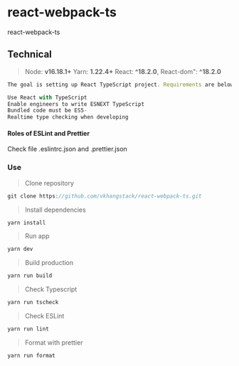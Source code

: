 # react-webpack-ts

react-webpack-ts

## Technical

> Node: **v16.18.1+**
> Yarn: **1.22.4+**
> React: **^18.2.0**,
> React-dom": **^18.2.0**

```js
The goal is setting up React TypeScript project. Requirements are below.

Use React with TypeScript
Enable engineers to write ESNEXT TypeScript
Bundled code must be ES5-
Realtime type checking when developing
```

#### Roles of ESLint and Prettier

Check file .eslintrc.json and .prettier.json

### Use

> Clone repository

```js
git clone https://github.com/vkhangstack/react-webpack-ts.git
```

> Install dependencies

```bash
yarn install
```

> Run app

```bash
yarn dev
```

> Build production

```bash
yarn run build
```

> Check Typescript

```bash
yarn run tscheck
```

> Check ESLint

```bash
yarn run lint
```

> Format with prettier

```bash
yarn run format
```
